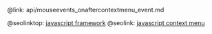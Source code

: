 @link: api/mouseevents_onaftercontextmenu_event.md

@seolinktop: [javascript framework](https://webix.com)
@seolink: [javascript context menu](https://webix.com/widget/contextmenu/)